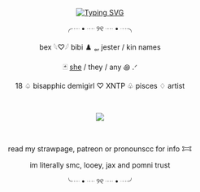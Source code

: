 <p align="center">
<a href="https://git.io/typing-svg"><img src="https://readme-typing-svg.demolab.com?font=Crimson+Text&size=17&pause=1000&color=0A7ebc&center=true&vCenter=true&width=435&lines=Remember+others+aren't+laughin'+at+u.+They're+laughing+with+u." alt="Typing SVG" /></a>
</p>
<p align="center"> ╭┈ • ┈ ୨୧ ┈ • ┈╮
<p align="center"> bex  𓆩♡𓆪  bibi ♟️ ₒᵣ  jester / kin names
<p align="center"> 🃏 <a href="https://pronouns.cc/@j3ster">she</a> / they / any ꩜ .ᐟ 
<p align="center"> 
18  ♤  bisapphic demigirl ♡  XNTP  ♧  pisces  ♢ artist
   
   ⠀⠀ ⠀  ⠀⠀⠀ ⠀⠀ ⠀ ⠀⠀⠀   <p align="center">
<p align="center"> <img src="https://komarev.com/ghpvc/?username=pur3lies&color=c21807&flat&label=laughs"></img>
</p>  ⠀
<p align="center">
read my strawpage, patreon or pronounscc for info 𐂯
<p align="center">
im literally smc, looey, jax and pomni trust
   
<p align="center"> ╰┈ • ┈ ୨୧ ┈ • ┈╯
